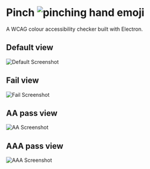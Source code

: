 # Pinch ![pinching hand emoji](https://nialleccles-github.s3.eu-west-1.amazonaws.com/1f90f-36x36.png)

A WCAG colour accessibility checker built with Electron.

## Default view
![Default Screenshot](https://nialleccles-github.s3.eu-west-1.amazonaws.com/default-screenshot.png?)

## Fail view
![Fail Screenshot](https://nialleccles-github.s3.eu-west-1.amazonaws.com/fail-screenshot.png?)
## AA pass view
![AA Screenshot](https://nialleccles-github.s3.eu-west-1.amazonaws.com/aa-pass-screenshot.png?)

## AAA pass view
![AAA Screenshot](https://nialleccles-github.s3.eu-west-1.amazonaws.com/aaa-pass-screenshot.png?)